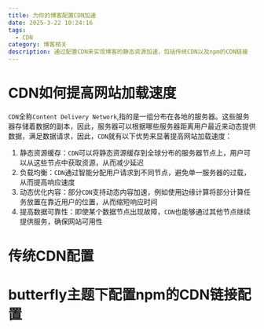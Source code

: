 ```yaml
---
title: 为你的博客配置CDN加速
date: 2025-3-22 10:24:16
tags: 
  - CDN
category: 博客相关 
description: 通过配置CDN来实现博客的静态资源加速，包括传统CDN以及npm的CDN链接
---
```


# CDN如何提高网站加载速度
`CDN`全称`Content Delivery Network`,指的是一组分布在各地的服务器。这些服务器存储着数据的副本，因此，服务器可以根据哪些服务器距离用户最近来动态提供数据，满足数据请求，因此，`CDN`就有以下优势来显著提高网站加载速度：
1. 静态资源缓存：`CDN`可以将静态资源缓存到全球分布的服务器节点上，用户可以从这些节点中获取资源，从而减少延迟
2. 负载均衡：`CDN`通过智能分配用户请求到不同节点，避免单一服务器的过载，从而提高响应速度
3. 动态优化内容：部分`CDN`支持动态内容加速，例如使用边缘计算将部分计算任务放置在靠近用户的位置，从而缩短响应时间
4. 提高数据可靠性：即使某个数据节点出现故障，`CDN`也能够通过其他节点继续提供服务，确保网站可用性

# 传统CDN配置

# butterfly主题下配置npm的CDN链接配置

 